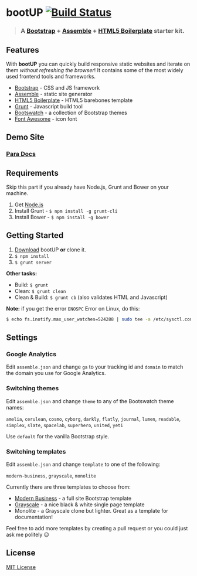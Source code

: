 # bootUP [![Build Status](https://travis-ci.org/albogdano/bootup.svg?branch=master)](https://travis-ci.org/albogdano/bootup)
> ### A [Bootstrap](http://getbootstrap.com) + [Assemble](http://assemble.io) + [HTML5 Boilerplate](http://html5boilerplate.com) starter kit.

## Features

With **bootUP** you can quickly build responsive static websites and iterate on them _without refreshing the browser_!
It contains some of the most widely used frontend tools and frameworks.

- [Bootstrap](http://getbootstrap.com) - CSS and JS framework
- [Assemble](http://assemble.io) - static site generator
- [HTML5 Boilerplate](http://html5boilerplate.com) - HTML5 barebones template
- [Grunt](http://http://gruntjs.com) - Javascript build tool
- [Bootswatch](http://bootswatch.com) - a collection of Bootstrap themes
- [Font Awesome](http://fontawesome.io) - icon font

## Demo Site

### [Para Docs](https://paraio.org/docs/)

## Requirements

Skip this part if you already have Node.js, Grunt and Bower on your machine.

1. Get [Node.js](http://nodejs.org/)
2. Install Grunt - `$ npm install -g grunt-cli`
3. Install Bower - `$ npm install -g bower`

## Getting Started

1. [Download](https://github.com/albogdano/bootup/archive/master.zip) bootUP **or** clone it.
2. `$ npm install`
3. `$ grunt server`

**Other tasks:**

- Build: `$ grunt`
- Clean: `$ grunt clean`
- Clean & Build: `$ grunt cb` (also validates HTML and Javascript)

**Note:** if you get the error `ENOSPC` Error on Linux, do this:

```bash
$ echo fs.inotify.max_user_watches=524288 | sudo tee -a /etc/sysctl.conf && sudo sysctl -p
```

## Settings

### Google Analytics

Edit `assemble.json` and change `ga` to your tracking id and `domain` to match the domain you use for Google Analytics.


### Switching themes

Edit `assemble.json` and change `theme` to any of the Bootswatch theme names:

`amelia`, `cerulean`, `cosmo`, `cyborg`, `darkly`, `flatly`, `journal`, `lumen`, `readable`,
`simplex`, `slate`, `spacelab`, `superhero`, `united`, `yeti`

Use `default` for the vanilla Bootstrap style.

### Switching templates

Edit `assemble.json` and change `template` to one of the following:

`modern-business`, `grayscale`, `monolite`

Currently there are three templates to choose from:

- [Modern Business](http://startbootstrap.com/modern-business) - a full site Bootstrap template
- [Grayscale](http://startbootstrap.com/grayscale) - a nice black & white single page template
- Monolite - a Grayscale clone but lighter. Great as a template for documentation!

Feel free to add more templates by creating a pull request or you could just ask me politely :wink:

## License
[MIT License](LICENSE)
